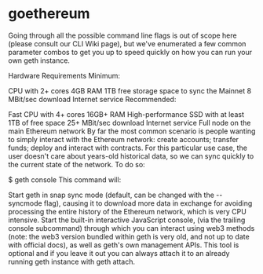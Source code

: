 # goethereum

Going through all the possible command line flags is out of scope here (please consult our CLI Wiki page), but we've enumerated a few common parameter combos to get you up to speed quickly on how you can run your own geth instance.

Hardware Requirements
Minimum:

CPU with 2+ cores
4GB RAM
1TB free storage space to sync the Mainnet
8 MBit/sec download Internet service
Recommended:

Fast CPU with 4+ cores
16GB+ RAM
High-performance SSD with at least 1TB of free space
25+ MBit/sec download Internet service
Full node on the main Ethereum network
By far the most common scenario is people wanting to simply interact with the Ethereum network: create accounts; transfer funds; deploy and interact with contracts. For this particular use case, the user doesn't care about years-old historical data, so we can sync quickly to the current state of the network. To do so:

$ geth console
This command will:

Start geth in snap sync mode (default, can be changed with the --syncmode flag), causing it to download more data in exchange for avoiding processing the entire history of the Ethereum network, which is very CPU intensive.
Start the built-in interactive JavaScript console, (via the trailing console subcommand) through which you can interact using web3 methods (note: the web3 version bundled within geth is very old, and not up to date with official docs), as well as geth's own management APIs. This tool is optional and if you leave it out you can always attach it to an already running geth instance with geth attach.
